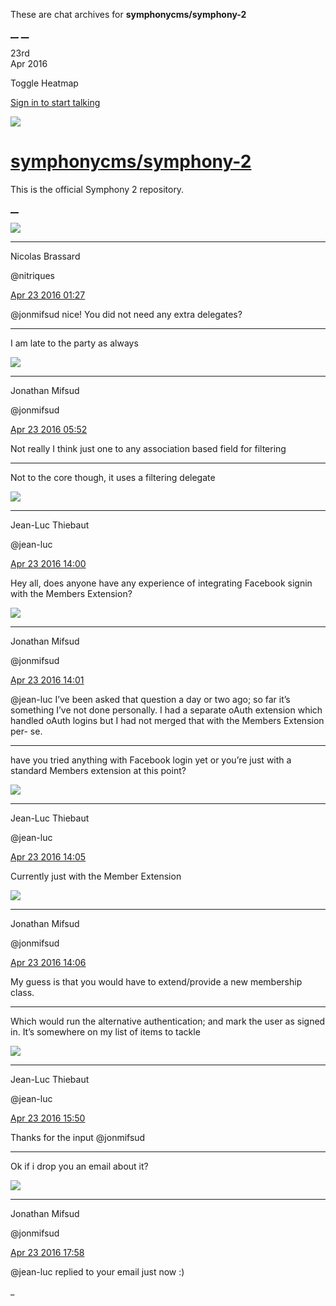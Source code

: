 These are chat archives for **symphonycms/symphony-2**

[__](/symphonycms/symphony-2/archives/2016/04/24)
[__](/symphonycms/symphony-2/archives/2016/04/22)

23rd  
Apr 2016

Toggle Heatmap

[Sign in to start talking](/login?action=login&button=archive-login)

![](https://avatars-02.gitter.im/group/iv/3/57542c45c43b8c601977197e?s=48)

#  [symphonycms/symphony-2](/symphonycms/symphony-2)

This is the official Symphony 2 repository.

[ __ ](/orgs/symphonycms/rooms "More symphonycms rooms" )

![](https://avatars1.githubusercontent.com/u/771169?v=3&s=30)

__ __

Nicolas Brassard

@nitriques

[Apr 23 2016
01:27](https://gitter.im/symphonycms/symphony-2?at=571acf6a47b4c6480ff9858f ""
)

@jonmifsud nice! You did not need any extra delegates?

__ __

I am late to the party as always

![](https://avatars1.githubusercontent.com/u/859775?v=3&s=30)

__ __

Jonathan Mifsud

@jonmifsud

[Apr 23 2016
05:52](https://gitter.im/symphonycms/symphony-2?at=571b0d9a4bbb6abf7d5e577c ""
)

Not really I think just one to any association based field for filtering

__ __

Not to the core though, it uses a filtering delegate

![](https://avatars1.githubusercontent.com/u/91054?v=3&s=30)

__ __

Jean-Luc Thiebaut

@jean-luc

[Apr 23 2016
14:00](https://gitter.im/symphonycms/symphony-2?at=571b7ffcf5b6334a5e7038e1 ""
)

Hey all, does anyone have any experience of integrating Facebook signin with
the Members Extension?

![](https://avatars1.githubusercontent.com/u/859775?v=3&s=30)

__ __

Jonathan Mifsud

@jonmifsud

[Apr 23 2016
14:01](https://gitter.im/symphonycms/symphony-2?at=571b8056d47413c07dcc9532 ""
)

@jean-luc I’ve been asked that question a day or two ago; so far it’s
something I’ve not done personally. I had a separate oAuth extension which
handled oAuth logins but I had not merged that with the Members Extension per-
se.

__ __

have you tried anything with Facebook login yet or you’re just with a standard
Members extension at this point?

![](https://avatars1.githubusercontent.com/u/91054?v=3&s=30)

__ __

Jean-Luc Thiebaut

@jean-luc

[Apr 23 2016
14:05](https://gitter.im/symphonycms/symphony-2?at=571b810c7469496137b885d7 ""
)

Currently just with the Member Extension

![](https://avatars1.githubusercontent.com/u/859775?v=3&s=30)

__ __

Jonathan Mifsud

@jonmifsud

[Apr 23 2016
14:06](https://gitter.im/symphonycms/symphony-2?at=571b81570eef754b5ea9be74 ""
)

My guess is that you would have to extend/provide a new membership class.

__ __

Which would run the alternative authentication; and mark the user as signed
in. It’s somewhere on my list of items to tackle

![](https://avatars1.githubusercontent.com/u/91054?v=3&s=30)

__ __

Jean-Luc Thiebaut

@jean-luc

[Apr 23 2016
15:50](https://gitter.im/symphonycms/symphony-2?at=571b99ab47b4c6480ff99d4c ""
)

Thanks for the input @jonmifsud

__ __

Ok if i drop you an email about it?

![](https://avatars1.githubusercontent.com/u/859775?v=3&s=30)

__ __

Jonathan Mifsud

@jonmifsud

[Apr 23 2016
17:58](https://gitter.im/symphonycms/symphony-2?at=571bb7d46e3ae55e37e96a5f ""
)

@jean-luc replied to your email just now :)

_

